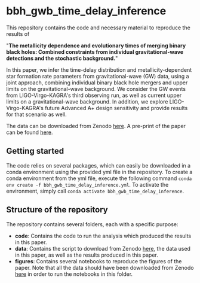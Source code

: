 # bbh_gwb_time_delay_inference

This repository contains the code and necessary material to reproduce the results of

"**The metallicity dependence and evolutionary times of merging binary black holes: Combined constraints from individual gravitational-wave detections and the stochastic background.**"

In this paper, we infer the
time-delay distribution and metallicity-dependent star formation rate parameters from gravitational-wave (GW) data, using
a joint approach, combining individual binary black hole mergers and upper limits on the gravitational-wave background. We
consider the GW events from LIGO-Virgo-KAGRA's third observing run, as well as current upper limits on a gravitational-wave
background. In addition, we explore LIGO-Virgo-KAGRA's future Advanced A+ design sensitivity and provide results for that scenario
as well.

The data can be downloaded from Zenodo [here](https://zenodo.org/doi/10.5281/zenodo.10016289). A pre-print of the paper can be found [here](https://arxiv.org/abs/2310.17625).

## Getting started

The code relies on several packages, which can easily be downloaded in a conda environment using the provided yml file in the repository.
To create a conda environment from the yml file, execute the following command `conda env create -f bbh_gwb_time_delay_inference.yml`. To activate
the environment, simply call `conda activate bbh_gwb_time_delay_inference`.

## Structure of the repository

The repository contains several folders, each with a specific purpose:

- **code**: Contains the code to run the analysis which produced the results in this paper.
- **data**: Contains the script to download from Zenodo [here](https://zenodo.org/doi/10.5281/zenodo.10016289), the data used in this paper, as well as the results produced in this paper.
- **figures**: Contains several notebooks to reproduce the figures of the paper. Note that all the data should have been downloaded
    from Zenodo [here](https://zenodo.org/doi/10.5281/zenodo.10016289) in order to run the notebooks in this folder.
